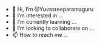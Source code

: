 - 👋 Hi, I’m @Yuvasreeparamaguru
- 👀 I’m interested in ...
- 🌱 I’m currently learning ...
- 💞️ I’m looking to collaborate on ...
- 📫 How to reach me ...

<!---
Yuvasreeparamaguru/Yuvasreeparamaguru is a ✨ special ✨ repository because its `README.md` (this file) appears on your GitHub profile.
You can click the Preview link to take a look at your changes.
--->
